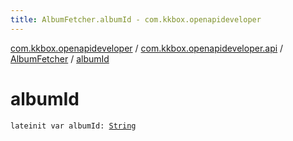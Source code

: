 ```yaml
---
title: AlbumFetcher.albumId - com.kkbox.openapideveloper
---
```


[com.kkbox.openapideveloper](../../index.html) / [com.kkbox.openapideveloper.api](../index.html) / [AlbumFetcher](index.html) / [albumId](.)

# albumId

`lateinit var albumId: `[`String`](https://kotlinlang.org/api/latest/jvm/stdlib/kotlin/-string/index.html)
